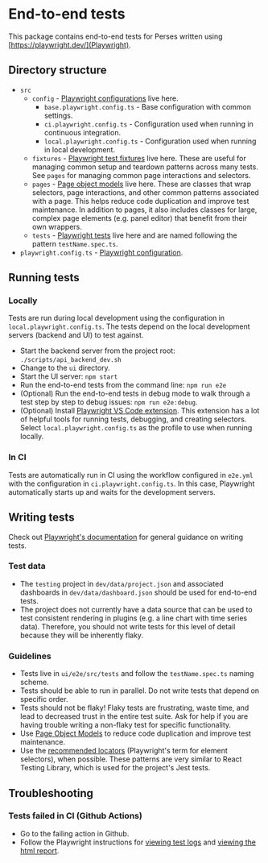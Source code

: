 # End-to-end tests

This package contains end-to-end tests for Perses written using [https://playwright.dev/](Playwright).

## Directory structure

- `src`
  - `config` - [Playwright configurations](https://playwright.dev/docs/test-configuration) live here.
    - `base.playwright.config.ts` - Base configuration with common settings.
    - `ci.playwright.config.ts` - Configuration used when running in continuous integration.
    - `local.playwright.config.ts` - Configuration used when running in local development.
  - `fixtures` - [Playwright test fixtures](https://playwright.dev/docs/test-fixtures) live here. These are useful for managing common setup and teardown patterns across many tests. See `pages` for managing common page interactions and selectors.
  - `pages` - [Page object models](https://playwright.dev/docs/pom) live here. These are classes that wrap selectors, page interactions, and other common patterns associated with a page. This helps reduce code duplication and improve test maintenance. In addition to pages, it also includes classes for large, complex page elements (e.g. panel editor) that benefit from their own wrappers.
  - `tests` - [Playwright tests](https://playwright.dev/docs/writing-tests) live here and are named following the pattern `testName.spec.ts`.
- `playwright.config.ts` - [Playwright configuration](https://playwright.dev/docs/test-configuration).

## Running tests

### Locally

Tests are run during local development using the configuration in `local.playwright.config.ts`. The tests depend on the local development servers (backend and UI) to test against.

- Start the backend server from the project root: `./scripts/api_backend_dev.sh`
- Change to the `ui` directory.
- Start the UI server: `npm start`
- Run the end-to-end tests from the command line: `npm run e2e`
- (Optional) Run the end-to-end tests in debug mode to walk through a test step by step to debug issues: `npm run e2e:debug`.
- (Optional) Install [Playwright VS Code extension](https://playwright.dev/docs/getting-started-vscode). This extension has a lot of helpful tools for running tests, debugging, and creating selectors. Select `local.playwright.config.ts` as the profile to use when running locally.

### In CI

Tests are automatically run in CI using the workflow configured in `e2e.yml` with the configuration in `ci.playwright.config.ts`. In this case, Playwright automatically starts up and waits for the development servers.

## Writing tests

Check out [Playwright's documentation](https://playwright.dev/docs/writing-tests) for general guidance on writing tests.

### Test data

- The `testing` project in `dev/data/project.json` and associated dashboards in `dev/data/dashboard.json` should be used for end-to-end tests.
- The project does not currently have a data source that can be used to test consistent rendering in plugins (e.g. a line chart with time series data). Therefore, you should not write tests for this level of detail because they will be inherently flaky.

### Guidelines

- Tests live in `ui/e2e/src/tests` and follow the `testName.spec.ts` naming scheme.
- Tests should be able to run in parallel. Do not write tests that depend on specific order.
- Tests should not be flaky! Flaky tests are frustrating, waste time, and lead to decreased trust in the entire test suite. Ask for help if you are having trouble writing a non-flaky test for specific functionality.
- Use [Page Object Models](https://playwright.dev/docs/pom) to reduce code duplication and improve test maintenance.
- Use the [recommended locators](https://playwright.dev/docs/locators#quick-guide) (Playwright's term for element selectors), when possible. These patterns are very similar to React Testing Library, which is used for the project's Jest tests.

## Troubleshooting

### Tests failed in CI (Github Actions)

- Go to the failing action in Github.
- Follow the Playwright instructions for [viewing test logs](https://playwright.dev/docs/ci-intro#viewing-test-logs) and [viewing the html report](https://playwright.dev/docs/ci-intro#html-report).
